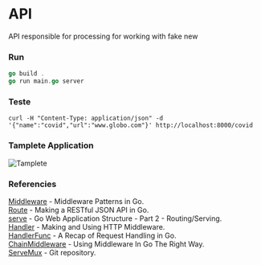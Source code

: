 # API 

 API responsible for processing for working with fake new

### Run 
```go
go build .
go run main.go server 
```
### Teste
```
curl -H "Content-Type: application/json" -d '{"name":"covid","url":"www.globo.com"}' http://localhost:8000/covid

```
### Tamplete Application 
![Tamplete](https://drstearns.github.io/tutorials/gomiddleware/img/flow.png)

### Referencies

[Middleware](https://drstearns.github.io/tutorials/gomiddleware/) - Middleware Patterns in Go.  
[Route](https://thenewstack.io/make-a-restful-json-api-go/) - Making a RESTful JSON API in Go.  
[serve](https://aaf.engineering/go-web-application-structure-part-2/) - Go Web Application Structure - Part 2 - Routing/Serving.  
[Handler](https://www.alexedwards.net/blog/making-and-using-middleware) - Making and Using HTTP Middleware.  
[HandlerFunc](https://www.alexedwards.net/blog/a-recap-of-request-handling) - A Recap of Request Handling in Go.  
[ChainMiddleware](https://kenyaappexperts.com/blog/using-middleware-in-go/) - Using Middleware In Go The Right Way.  
[ServeMux](https://gist.github.com/delsner/64e79da93a77aa364e79013d3baeaa3e#file-address-go-L10) - Git repository.